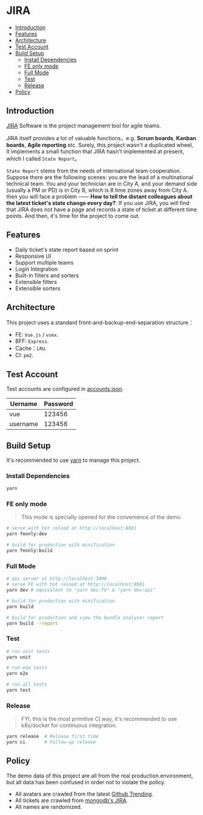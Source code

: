 # JIRA

* [Introduction](#introduction)
* [Features](#features)
* [Architecture](#architecture)
* [Test Account](#test-account)
* [Build Setup](#build-setup)
  + [Install Dependencies](#install-dependencies)
  + [FE only mode](#fe-only-mode)
  + [Full Mode](#full-mode)
  + [Test](#test)
  + [Release](#release)
* [Policy](#policy)

## Introduction

[JIRA](https://www.atlassian.com/software/jira) Software is the project management tool for agile teams.

JIRA itself provides a lot of valuable functions，e.g. **Scrum boards**, **Kanban boards**, **Agile reporting** etc. Surely, this project wasn't a duplicated wheel, It implements a small function that JIRA hasn't implemented at present, which I called `State Report`。

`State Report` stems from the needs of international team cooperation. Suppose there are the following scenes: you are the lead of a multinational technical team. You and your technician are in City A, and your demand side (usually a PM or PD) is in City B, which is 8 time zones away from City A. then you will face a problem —— **How to tell the distant colleagues about the latest ticket's state change every day?**. If you use JIRA, you will find that JIRA does not have a page and records a state of ticket at different time points. And then, it's time for the project to come out.

## Features

- Daily ticket's state report based on sprint
- Responsive UI
- Support multiple teams
- Login Integration
- Built-in filters and sorters 
- Extensible filters
- Extensible sorters

## Architecture

This project uses a standard front-and-backup-end-separation structure：

- FE: `Vue.js` / `vuex`.
- BFF: `Express`.
- Cache：`LRU`.
- CI: `pm2`.

## Test Account

Test accounts are configured in [accounts.json](https://github.com/ulivz/jira/blob/master/api/mock/accounts.json).

Uername | Password
---|---
vue | 123456
username | 123456

## Build Setup

It's recommended to use [yarn](https://github.com/yarnpkg/yarn) to manage this project.

### Install Dependencies

```bash
yarn
```

### FE only mode

> This mode is specially opened for the convenience of the demo.

```bash
# serve with hot reload at http://localhost:8081
yarn feonly:dev

# build for production with minification
yarn feonly:build
```

### Full Mode

```bash
# api server at http://localhost:3000
# serve FE with hot reload at http://localhost:8081
yarn dev # equivalent to "yarn dev:fe" & "yarn dev:api"

# build for production with minification
yarn build

# build for production and view the bundle analyzer report
yarn build --report
```

### Test

```bash
# run unit tests
yarn unit

# run e2e tests
yarn e2e

# run all tests
yarn test
```

### Release

> FYI, this is the most primitive CI way, it's recommended to use k8s/docker for continuous integration.

```bash
yarn release  # Release first time
yarn ci       # Follow-up release
```

## Policy

The demo data of this project are all from the real production environment, but all data has been confused in order not to violate the policy.

- All avatars are crawled from the latest [Github Trending](https://github.com/trending).
- All tickets are crawled from [mongodb's JIRA](https://jira.mongodb.org/secure/Dashboard.jspa).
- All names are randomized.

